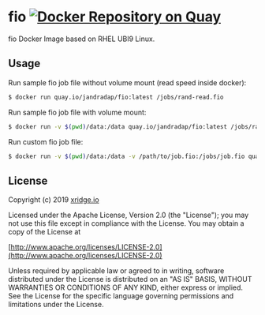 # fio [![Docker Repository on Quay](https://quay.io/repository/jandradap/fio/status "Docker Repository on Quay")](https://quay.io/repository/jandradap/fio)

fio Docker Image based on RHEL UBI9 Linux.

## Usage
Run sample fio job file without volume mount (read speed inside docker):
```bash
$ docker run quay.io/jandradap/fio:latest /jobs/rand-read.fio
```

Run sample fio job file with volume mount:
```bash
$ docker run -v $(pwd)/data:/data quay.io/jandradap/fio:latest /jobs/rand-read.fio
```

Run custom fio job file:
```bash
$ docker run -v $(pwd)/data:/data -v /path/to/job.fio:/jobs/job.fio quay.io/jandradap/fio:latest /jobs/job.fio
```

## License
Copyright (c) 2019 [xridge.io](https://xridge.io)

Licensed under the Apache License, Version 2.0 (the "License");
you may not use this file except in compliance with the License.
You may obtain a copy of the License at

[http://www.apache.org/licenses/LICENSE-2.0](http://www.apache.org/licenses/LICENSE-2.0)

Unless required by applicable law or agreed to in writing, software
distributed under the License is distributed on an "AS IS" BASIS,
WITHOUT WARRANTIES OR CONDITIONS OF ANY KIND, either express or implied.
See the License for the specific language governing permissions and
limitations under the License.
